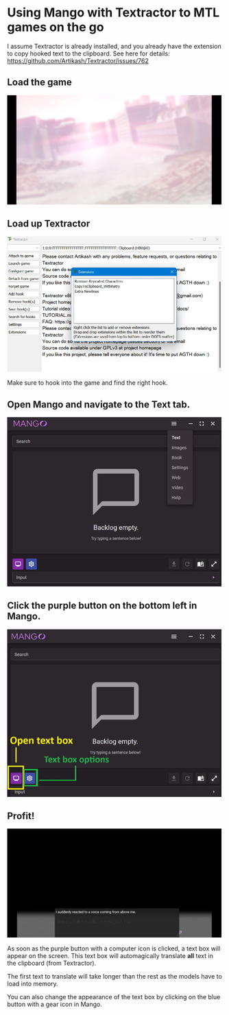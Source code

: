 # Using Mango with Textractor to MTL games on the go

I assume Textractor is already installed, and you already have the extension to copy hooked text to the clipboard. See here for details: https://github.com/Artikash/Textractor/issues/762

## Load the game

<p float="left">
    <img src="../examples/tutorials/game/ga1.jpg" width="500" />
</p>

## Load up Textractor

<p float="left">
    <img src="../examples/tutorials/game/ga2.jpg" width="500" />
</p>

Make sure to hook into the game and find the right hook.

## Open Mango and navigate to the Text tab.

<p float="left">
    <img src="../examples/tutorials/game/ga2p5.jpg" width="500" />
</p>

## Click the purple button on the bottom left in Mango.

<p float="left">
    <img src="../examples/tutorials/game/ga2p6.jpg" width="500" />
</p>

## Profit!

<p float="left">
    <img src="../examples/tutorials/game/ga3.jpg" width="500" />
</p>

As soon as the purple button with a computer icon is clicked, a text box will appear on the screen. This text box will automagically translate **all** text in the clipboard (from Textractor). 

The first text to translate will take longer than the rest as the models have to load into memory.

You can also change the appearance of the text box by clicking on the blue button with a gear icon in Mango.
